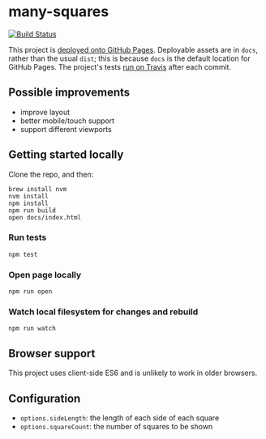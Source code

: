 # many-squares

[![Build Status](https://travis-ci.org/danyalaytekin/many-squares.svg?branch=master)](https://travis-ci.org/danyalaytekin/many-squares)

This project is [deployed onto GitHub Pages](https://danyalaytekin.github.io/many-squares).  Deployable assets are in `docs`, rather than the usual `dist`; this is because `docs` is the default location for GitHub Pages. The project's tests [run on Travis]((https://travis-ci.org/danyalaytekin/many-squares)) after each commit.

## Possible improvements

- improve layout
- better mobile/touch support
- support different viewports

## Getting started locally

Clone the repo, and then:

```
brew install nvm
nvm install
npm install
npm run build
open docs/index.html
```

### Run tests

```
npm test
```

### Open page locally

```
npm run open
```

### Watch local filesystem for changes and rebuild

```
npm run watch
```

## Browser support

This project uses client-side ES6 and is unlikely to work in older browsers.

## Configuration

- `options.sideLength`: the length of each side of each square
- `options.squareCount`: the number of squares to be shown
